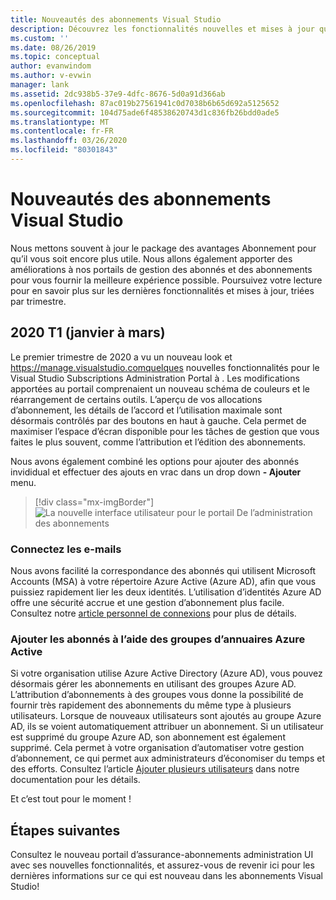 ```yaml
---
title: Nouveautés des abonnements Visual Studio
description: Découvrez les fonctionnalités nouvelles et mises à jour que vous pouvez utiliser pour gérer les abonnements Visual Studio.
ms.custom: ''
ms.date: 08/26/2019
ms.topic: conceptual
author: evanwindom
ms.author: v-evwin
manager: lank
ms.assetid: 2dc938b5-37e9-4dfc-8676-5d0a91d366ab
ms.openlocfilehash: 87ac019b27561941c0d7038b6b65d692a5125652
ms.sourcegitcommit: 104d75ade6f48538620743d1c836fb26bdd0ade5
ms.translationtype: MT
ms.contentlocale: fr-FR
ms.lasthandoff: 03/26/2020
ms.locfileid: "80301843"
---
```

# <a name="what39s-new-in-visual-studio-subscriptions"></a>Nouveautés des abonnements Visual Studio

Nous mettons souvent à jour le package des avantages Abonnement pour qu’il vous soit encore plus utile. Nous allons également apporter des améliorations à nos portails de gestion des abonnés et des abonnements pour vous fournir la meilleure expérience possible.  Poursuivez votre lecture pour en savoir plus sur les dernières fonctionnalités et mises à jour, triées par trimestre.

## <a name="2020-q1-january-march"></a>2020 T1 (janvier à mars)

Le premier trimestre de 2020 a vu un nouveau look et https://manage.visualstudio.comquelques nouvelles fonctionnalités pour le Visual Studio Subscriptions Administration Portal à . Les modifications apportées au portail comprenaient un nouveau schéma de couleurs et le réarrangement de certains outils.  L’aperçu de vos allocations d’abonnement, les détails de l’accord et l’utilisation maximale sont désormais contrôlés par des boutons en haut à gauche.  Cela permet de maximiser l’espace d’écran disponible pour les tâches de gestion que vous faites le plus souvent, comme l’attribution et l’édition des abonnements.  

Nous avons également combiné les options pour ajouter des abonnés invididual et effectuer des ajouts en vrac dans un drop down **- Ajouter** menu. 

   > [!div class="mx-imgBorder"]
   > ![La nouvelle interface utilisateur pour le portail De l’administration des abonnements](_img/whats-new/new-admin-ui.png)

### <a name="connect-emails"></a>Connectez les e-mails
Nous avons facilité la correspondance des abonnés qui utilisent Microsoft Accounts (MSA) à votre répertoire Azure Active (Azure AD), afin que vous puissiez rapidement lier les deux identités.  L’utilisation d’identités Azure AD offre une sécurité accrue et une gestion d’abonnement plus facile.  Consultez notre [article personnel de connexions](personal-email-sign-ins.md) pour plus de détails. 

### <a name="add-subscribers-using-azure-active-directory-groups"></a>Ajouter les abonnés à l’aide des groupes d’annuaires Azure Active
Si votre organisation utilise Azure Active Directory (Azure AD), vous pouvez désormais gérer les abonnements en utilisant des groupes Azure AD.  L’attribution d’abonnements à des groupes vous donne la possibilité de fournir très rapidement des abonnements du même type à plusieurs utilisateurs.  Lorsque de nouveaux utilisateurs sont ajoutés au groupe Azure AD, ils se voient automatiquement attribuer un abonnement.  Si un utilisateur est supprimé du groupe Azure AD, son abonnement est également supprimé.  Cela permet à votre organisation d’automatiser votre gestion d’abonnement, ce qui permet aux administrateurs d’économiser du temps et des efforts.  Consultez l’article [Ajouter plusieurs utilisateurs](https://docs.microsoft.com/visualstudio/subscriptions/assign-license-bulk#use-azure-active-directory-groups-to-assign-subscriptions) dans notre documentation pour les détails. 

Et c’est tout pour le moment !

## <a name="next-steps"></a>Étapes suivantes
Consultez le nouveau portail d’assurance-abonnements administration UI avec ses nouvelles fonctionnalités, et assurez-vous de revenir ici pour les dernières informations sur ce qui est nouveau dans les abonnements Visual Studio!
